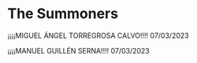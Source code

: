 # The Summoners

¡¡¡¡MIGUEL ÁNGEL TORREGROSA CALVO!!!! 07/03/2023

¡¡¡¡MANUEL GUILLÉN SERNA!!!! 07/03/2023
